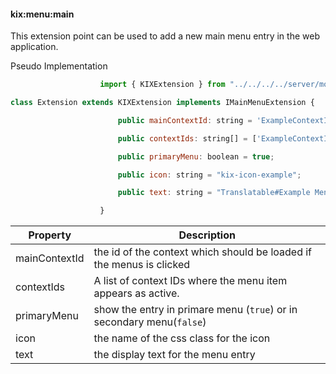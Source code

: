 #### kix:menu:main

This extension point can be used to add a new main menu entry in the web application.

Pseudo Implementation

```javascript
                    import { KIXExtension } from "../../../../server/model/KIXExtension";

class Extension extends KIXExtension implements IMainMenuExtension {

                        public mainContextId: string = 'ExampleContextID';

                        public contextIds: string[] = ['ExampleContextID', 'ExampleContext2ID'];

                        public primaryMenu: boolean = true;

                        public icon: string = "kix-icon-example";

                        public text: string = "Translatable#Example Menu";

                    }
```

| Property      | Description                                                           |
| ------------- | --------------------------------------------------------------------- |
| mainContextId | the id of the context which should be loaded if the menus is clicked  |
| contextIds    | A list of context IDs where the menu item appears as active.          |
| primaryMenu   | show the entry in primare menu (`true`) or in secondary menu(`false`) |
| icon          | the name of the css class for the icon                                |
| text          | the display text for the menu entry                                   |